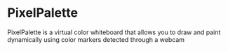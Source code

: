 # PixelPalette
PixelPalette is a virtual color whiteboard that allows you to draw and paint dynamically using color markers detected through a webcam
